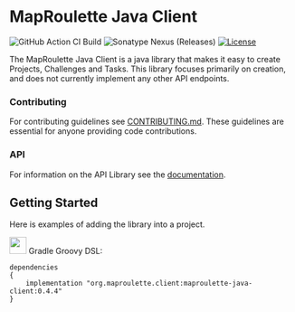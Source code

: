 # MapRoulette Java Client

![GitHub Action CI Build](https://github.com/maproulette/maproulette-java-client/actions/workflows/pull-request.yml/badge.svg?branch=dev)
![Sonatype Nexus (Releases)](https://img.shields.io/nexus/r/org.maproulette.client/maproulette-java-client?server=https%3A%2F%2Foss.sonatype.org)
[![License](https://img.shields.io/badge/License-Apache%202.0-blue.svg)](https://opensource.org/licenses/Apache-2.0)

The MapRoulette Java Client is a java library that makes it easy to create Projects, Challenges and Tasks. This library focuses primarily on creation, and does not currently implement any other API endpoints.

### Contributing

For contributing guidelines see [CONTRIBUTING.md](CONTRIBUTING.md). These guidelines are essential for anyone providing code contributions.

### API

For information on the API Library see the [documentation](docs/using.md).

## Getting Started

Here is examples of adding the library into a project.

<img src="https://search.maven.org/assets/images/gradle.png" width="30" height="30"/> Gradle Groovy DSL:

```
dependencies
{
    implementation "org.maproulette.client:maproulette-java-client:0.4.4"
}
```
